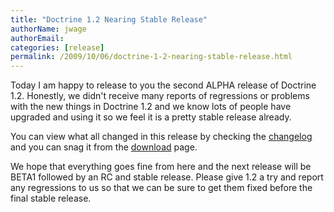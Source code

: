 ```yaml
---
title: "Doctrine 1.2 Nearing Stable Release"
authorName: jwage
authorEmail:
categories: [release]
permalink: /2009/10/06/doctrine-1-2-nearing-stable-release.html
---
```

Today I am happy to release to you the second ALPHA release of Doctrine
1.2. Honestly, we didn't receive many reports of regressions or problems
with the new things in Doctrine 1.2 and we know lots of people have
upgraded and using it so we feel it is a pretty stable release already.

You can view what all changed in this release by checking the
[changelog](http://www.doctrine-project.org/change_log/1_2_0_ALPHA2) and
you can snag it from the
[download](http://www.doctrine-project.org/download) page.

We hope that everything goes fine from here and the next release will be
BETA1 followed by an RC and stable release. Please give 1.2 a try and
report any regressions to us so that we can be sure to get them fixed
before the final stable release.
